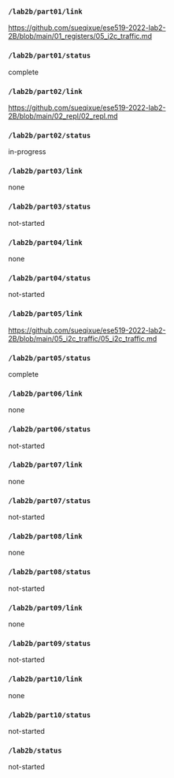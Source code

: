 ### `/lab2b/part01/link`
https://github.com/sueqixue/ese519-2022-lab2-2B/blob/main/01_registers/05_i2c_traffic.md
### `/lab2b/part01/status`
complete
### `/lab2b/part02/link`
https://github.com/sueqixue/ese519-2022-lab2-2B/blob/main/02_repl/02_repl.md
### `/lab2b/part02/status`
in-progress
### `/lab2b/part03/link`
none
### `/lab2b/part03/status`
not-started
### `/lab2b/part04/link`
none
### `/lab2b/part04/status`
not-started
### `/lab2b/part05/link`
https://github.com/sueqixue/ese519-2022-lab2-2B/blob/main/05_i2c_traffic/05_i2c_traffic.md
### `/lab2b/part05/status`
complete
### `/lab2b/part06/link`
none
### `/lab2b/part06/status`
not-started
### `/lab2b/part07/link`
none
### `/lab2b/part07/status`
not-started
### `/lab2b/part08/link`
none
### `/lab2b/part08/status`
not-started
### `/lab2b/part09/link`
none
### `/lab2b/part09/status`
not-started
### `/lab2b/part10/link`
none
### `/lab2b/part10/status`
not-started
### `/lab2b/status`
not-started
